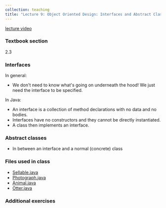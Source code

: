 ```yaml
---
collection: teaching
title: "Lecture 9: Object Oriented Design: Interfaces and Abstract Classes"
---
```


[lecture video]()

### Textbook section
2.3

### Interfaces
In general:
* We don't need to know what's going on underneath the hood! We just need the
	interface to be specified.

In Java:
* An interface is a collection of method declarations with no data and no
	bodies.
* Interfaces have no constructors and they cannot be directly instantiated.
* A class then implements an interface.

### Abstract classes
* In between an interface and a normal (concrete) class

### Files used in class
* [Sellable.java](https://lgw2.github.io/teaching/csci132-fall-2022/lectures/Sellable.java)
* [Photograph.java](https://lgw2.github.io/teaching/csci132-fall-2022/lectures/Photograph.java)
* [Animal.java]()
* [Otter.java]()

### Additional exercises

